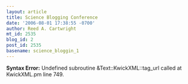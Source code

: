 ```yaml
---
layout: article
title: Science Blogging Conference
date: '2006-08-01 17:38:55 -0700'
author: Reed A. Cartwright
mt_id: 2535
blog_id: 2
post_id: 2535
basename: science_bloggin_1
---
```

<p><strong>Syntax Error:</strong> Undefined subroutine &Text::KwickXML::tag_url called at KwickXML.pm line 749.
</p>
